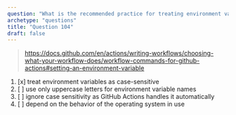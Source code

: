 ```yaml
---
question: "What is the recommended practice for treating environment variables in GitHub Actions, regardless of the operating system and shell used?"
archetype: "questions"
title: "Question 104"
draft: false
---
```



> https://docs.github.com/en/actions/writing-workflows/choosing-what-your-workflow-does/workflow-commands-for-github-actions#setting-an-environment-variable
1. [x] treat environment variables as case-sensitive
1. [ ] use only uppercase letters for environment variable names
1. [ ] ignore case sensitivity as GitHub Actions handles it automatically
1. [ ] depend on the behavior of the operating system in use
